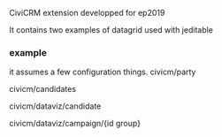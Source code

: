 CiviCRM extension developped for ep2019

It contains two examples of datagrid used with jeditable

### example
it assumes a few configuration things.
civicm/party

civicm/candidates

civicm/dataviz/candidate

civicm/dataviz/campaign/{id group}

